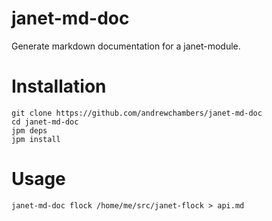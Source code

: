 # janet-md-doc
Generate markdown documentation for a janet-module.

# Installation

```
git clone https://github.com/andrewchambers/janet-md-doc
cd janet-md-doc
jpm deps
jpm install 
```

# Usage

```
janet-md-doc flock /home/me/src/janet-flock > api.md
```
